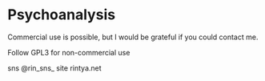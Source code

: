 # Psychoanalysis

Commercial use is possible, but I would be grateful if you could contact me.

Follow GPL3 for non-commercial use

sns @rin_sns_
site rintya.net
